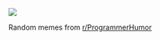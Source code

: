 ![](https://preview.redd.it/5s6izvltb6qf1.png?width=640&crop=smart&auto=webp&s=c4864708258823df508d1a8bbd47a623e3c3512b)

 Random memes from [r/ProgrammerHumor](https://www.reddit.com/r/ProgrammerHumor/)

